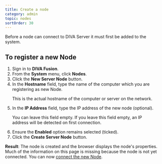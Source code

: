 ```yaml
---
title: Create a node
category: admin
topic: nodes
sortOrder: 30
---
```


Before a node can connect to DIVA Server it must first be added to the system.

## To register a new Node

<ol>

  <li>Sign in to <strong>DIVA Fusion</strong>.</li>

  <li>From the <strong>System</strong> menu, click <strong>Nodes</strong>.</li>

  <li>Click the <strong>New Server Node</strong> button.</li>

  <li>
    In the <strong>Hostname</strong> field, type the name of the computer which you are registering as new Node.
    <p class="note">This is the actual hostname of the computer or server on the network.</p>
  </li>

  <li>
    In the <strong>IP Address</strong> field, type the IP address of the new node (optional).
    <p class="note">You can leave this field empty. If you leave this field empty, an IP address will be detected on first connection.</p>
  </li>

  <li>Ensure the <strong>Enabled</strong> option remains selected (ticked).</li>

  <li>Click the <strong>Create Server Node</strong> button.</li>

</ol>

<p class="tip tip--result">
  <strong>Result</strong>: The node is created and the browser displays the node's properties. Much of the information on this page is missing because the node is not yet connected. You can now <a href="/v4/admin/configure-node.html">connect the new Node</a>.
</p>
